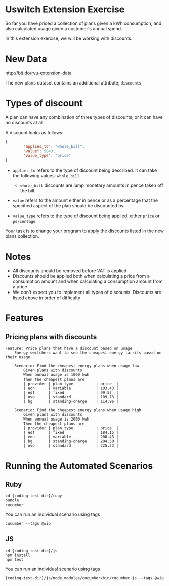 # Uswitch Extension Exercise

So far you have priced a collection of plans given a kWh consumption, and also calculated usage given a customer's annual spend.

In this extension exercise, we will be working with discounts.

# New Data

http://bit.do/rvu-extension-data

The new plans dataset contains an additional attribute; `discounts`.

# Types of discount

A plan can have any combination of three types of discounts, or it can have no discounts at all.

A discount looks as follows:

```json
{
        "applies_to": "whole_bill",
        "value": 5043,
        "value_type": "price"
}
```


+ `applies_to` refers to the type of discount being described. It can take the following values: `whole_bill`.
    + `whole_bill` discounts are lump monetary amounts in pence taken off the bill.
    
+ `value` refers to the amount either in pence or as a percentage that the specified aspect of the plan should be discounted by.
+ `value_type` refers to the type of discount being applied, either `price` or `percentage`.

Your task is to change your program to apply the discounts listed in the new plans collection.

# Notes

+ All discounts should be removed before VAT is applied
+ Discounts should be applied both when calculating a price from a consumption amount and when calculating a consumption amount from a price
+ We don't expect you to implement all types of discounts. Discounts are listed above in order of difficulty

# Features

## Pricing plans with discounts

```
Feature: Price plans that have a discount based on usage 
    Energy switchers want to see the cheapest energy tarrifs based on their usage

    Scenario: Find the cheapest energy plans when usage low
        Given plans with discounts
        When annual usage is 1000 kwh
        Then the cheapest plans are
        | provider | plan type          | price  |
        | eon      | variable           | 103.43 |
        | edf      | fixed              | 99.57  |
        | ovo      | standard           | 109.73 |
        | bg       | standing-charge    | 114.96 |

    Scenario: Find the cheapest energy plans when usage high
        Given plans with discounts 
        When annual usage is 2000 kwh
        Then the cheapest plans are
        | provider | plan type          | price  |
        | edf      | fixed              | 184.15 |
        | eon      | variable           | 208.43 |
        | bg       | standing-charge    | 204.50 |
        | ovo      | standard           | 225.23 |

```

# Running the Automated Scenarios 

## Ruby 

```
cd {coding-test-dir}/ruby
bundle
cucumber

```

You can run an individual scenario using tags

```
cucumber --tags @wip
```

## JS 

```
cd {coding-test-dir}/js
npm install
npm test

```

You can run an individual scenario using tags

```
{coding-test-dir}/js/node_modules/cucumber/bin/cucumber-js --tags @wip

```